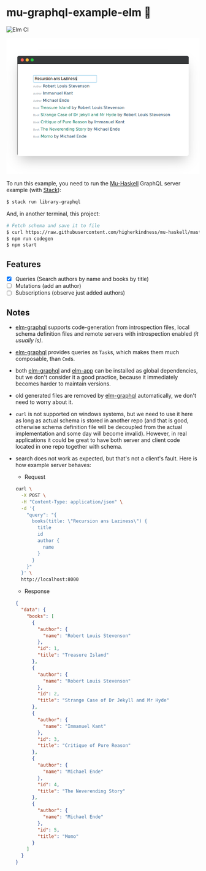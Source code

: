 # mu-graphql-example-elm 🌳

![Elm CI]

![preview]

To run this example, you need to run the [Mu-Haskell] GraphQL server example (with [Stack]):

```sh
$ stack run library-graphql
```

And, in another terminal, this project:

```sh
# Fetch schema and save it to file
$ curl https://raw.githubusercontent.com/higherkindness/mu-haskell/master/examples/library/library.graphql > library.graphql
$ npm run codegen
$ npm start
```

## Features

- [x] Queries (Search authors by name and books by title)
- [ ] Mutations (add an author)
- [ ] Subscriptions (observe just added authors)

## Notes

- [elm-graphql] supports code-generation from introspection files, local schema definition files and remote servers with introspection enabled _(it usually is)_.
- [elm-graphql] provides queries as `Task`s, which makes them much composable, than `Cmd`s.
- both [elm-graphql] and [elm-app] can be installed as global dependencies, but we don't consider it a good practice, because it immediately becomes harder to maintain versions.
- old generated files are removed by [elm-graphql] automatically, we don't need to worry about it.
- `curl` is not supported on windows systems, but we need to use it here as long as actual schema is stored in another repo (and that is good, otherwise schema definition file will be decoupled from the actual implementation and some day will become invalid). However, in real applications it could be great to have both server and client code located in one repo together with schema.
- search does not work as expected, but that's not a client's fault. Here is how example server behaves:

    - Request

    ```sh
    curl \
      -X POST \
      -H "Content-Type: application/json" \
      -d '{
        "query": "{
          books(title: \"Recursion ans Laziness\") {
            title
            id
            author {
              name
            }
          }
        }"
      }' \
      http://localhost:8000
    ```

    - Response

    ```json
    {
      "data": {
        "books": [
          {
            "author": {
              "name": "Robert Louis Stevenson"
            },
            "id": 1,
            "title": "Treasure Island"
          },
          {
            "author": {
              "name": "Robert Louis Stevenson"
            },
            "id": 2,
            "title": "Strange Case of Dr Jekyll and Mr Hyde"
          },
          {
            "author": {
              "name": "Immanuel Kant"
            },
            "id": 3,
            "title": "Critique of Pure Reason"
          },
          {
            "author": {
              "name": "Michael Ende"
            },
            "id": 4,
            "title": "The Neverending Story"
          },
          {
            "author": {
              "name": "Michael Ende"
            },
            "id": 5,
            "title": "Momo"
          }
        ]
      }
    }

    ```

  [elm ci]: https://github.com/kutyel/mu-graphql-example-elm/workflows/Elm%20CI/badge.svg
  [preview]: docs/preview.png
  [mu-haskell]: https://github.com/higherkindness/mu-haskell
  [stack]: https://docs.haskellstack.org/en/stable/README/#how-to-install
  [elm-graphql]: https://github.com/dillonkearns/elm-graphql/
  [elm-app]: https://github.com/halfzebra/create-elm-app
